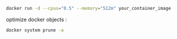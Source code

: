 
```bash
docker run -d --cpus="0.5" --memory="512m" your_container_image
```


optimize docker objects :

```bash
docker system prune -a
```










